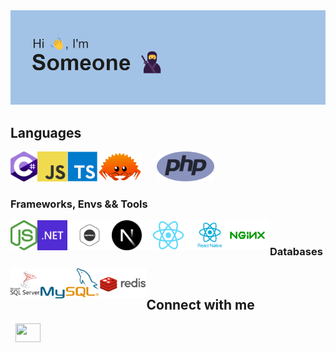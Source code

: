 <img src="/header.png" />

## Languages

<div>
  <img src="/csharp.png" title="C#" alt="C#" height="48px" align="left" />&nbsp;
  <img src="/js.png" title="JavaScript" alt="JavaScript" height="48px" align="left" />&nbsp;
  <img src="/ts.png" title="TypeScript" alt="TypeScript" height="48px" align="left" />&nbsp;
  <img src="/php.png" title="PHP" alt="PHP" height="48px" />&nbsp;
  <img src="/rust.png" title="Rust" alt="Rust" height="48px" align="left" />
</div>

### Frameworks, Envs && Tools

<div>
  <img src="/nodejs.png" title="Node JS" alt="Node JS" height="48px" align="left" />&nbsp;
  <img src="/.net.png" title=".NET" alt=".NET" height="48px" align="left" />&nbsp;
  <img src="/express.png" title="Express JS" alt="Express JS" height="48px" align="left" />&nbsp;
  <img src="/next.png" title="NextJS" alt="NextJS" height="48px" align="left" />&nbsp;
  <img src="/react.png" title="ReactJS" alt="ReactJS" height="48px" align="left" />&nbsp;
  <img src="/react-native.webp" title="React-Native" alt="React-Native" height="48px" align="left" />&nbsp;
  <img src="/nginx.png" title="NGINX" alt="NGINX" height="48px" align="left" />
</div>

### Databases

<div>
  <img src="/mssql.png" title="MSSQL" alt="MSSQL" height="48px" align="left" />&nbsp;
  <img src="/mysql.webp" title="MySQL" alt="MySQL" height="48px" align="left" />&nbsp;
  <img src="/redis.png" title="Redis" alt="Redis" height="48px" align="left" />
</div>

## Connect with me

<p align="left">
  <a href="https://x.com/Yassine59194898" target="blank">
    <img align="center"      src="https://camo.githubusercontent.com/be5256cc9aa95d05f7221a604f4ec52c984eba47ae25ba084b532eddbb96a390/68747470733a2f2f696d672e736869656c64732e696f2f62616467652f747769747465722d2532333144413146322e7376673f267374796c653d666f722d7468652d6261646765266c6f676f3d74776974746572266c6f676f436f6c6f723d7768697465" alt="" height="30" /></a>
  <a href="https://www.linkedin.com/in/yassine-hijazi" target="blank">
    <img align="center" src="https://camo.githubusercontent.com/d90c501c7f68295cfcab6a68b761ba5b1101292b8ac9895eaeca253df2e53eb3/68747470733a2f2f696d672e736869656c64732e696f2f62616467652f6c696e6b6564696e2d2532333030373742352e7376673f267374796c653d666f722d7468652d6261646765266c6f676f3d6c696e6b6564696e266c6f676f436f6c6f723d7768697465" alt="" height="30" /></a>
  <a href="https://www.npmjs.com/~yashij2052" target="blank"><img align="center" src="https://cdn.jsdelivr.net/npm/simple-icons@3.0.1/icons/npm.svg" alt="" height="30" width="40" /></a>
</p>
